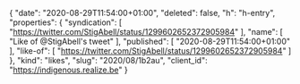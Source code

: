 {
  "date": "2020-08-29T11:54:00+01:00",
  "deleted": false,
  "h": "h-entry",
  "properties": {
    "syndication": [
      "https://twitter.com/StigAbell/status/1299602652372905984"
    ],
    "name": [
      "Like of @StigAbell's tweet"
    ],
    "published": [
      "2020-08-29T11:54:00+01:00"
    ],
    "like-of": [
      "https://twitter.com/StigAbell/status/1299602652372905984"
    ]
  },
  "kind": "likes",
  "slug": "2020/08/1b2au",
  "client_id": "https://indigenous.realize.be"
}
